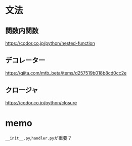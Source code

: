 # 文法
## 関数内関数
https://codor.co.jp/python/nested-function  
## デコレーター
https://qiita.com/mtb_beta/items/d257519b018b8cd0cc2e  
## クロージャ
https://codor.co.jp/python/closure  

# memo
`__init__.py`,`handler.py`が重要？  
